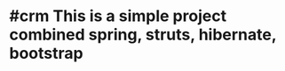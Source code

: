 #crm
This is a simple project combined spring, struts, hibernate, bootstrap
===========================
